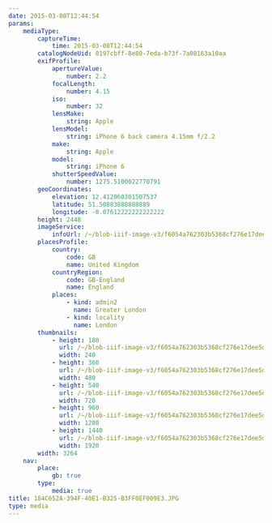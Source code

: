 ```yaml
---
date: 2015-03-08T12:44:54
params:
    mediaType:
        captureTime:
            time: 2015-03-08T12:44:54
        catalogNodeUid: 0197cbff-8e80-7eda-b73f-7a08163a10aa
        exifProfile:
            apertureValue:
                number: 2.2
            focalLength:
                number: 4.15
            iso:
                number: 32
            lensMake:
                string: Apple
            lensModel:
                string: iPhone 6 back camera 4.15mm f/2.2
            make:
                string: Apple
            model:
                string: iPhone 6
            shutterSpeedValue:
                number: 1275.5100022770791
        geoCoordinates:
            elevation: 12.412060301507537
            latitude: 51.50883888888889
            longitude: -0.07612222222222222
        height: 2448
        imageService:
            infoUrl: /~/blob-iiif-image-v3/f6054a762303b5368cf276e17dee5db206f835a3bf7e18df88997085174c2b64/info.json
        placesProfile:
            country:
                code: GB
                name: United Kingdom
            countryRegion:
                code: GB-England
                name: England
            places:
                - kind: admin2
                  name: Greater London
                - kind: locality
                  name: London
        thumbnails:
            - height: 180
              url: /~/blob-iiif-image-v3/f6054a762303b5368cf276e17dee5db206f835a3bf7e18df88997085174c2b64/full/240%2C180/0/default.jpg
              width: 240
            - height: 360
              url: /~/blob-iiif-image-v3/f6054a762303b5368cf276e17dee5db206f835a3bf7e18df88997085174c2b64/full/480%2C360/0/default.jpg
              width: 480
            - height: 540
              url: /~/blob-iiif-image-v3/f6054a762303b5368cf276e17dee5db206f835a3bf7e18df88997085174c2b64/full/720%2C540/0/default.jpg
              width: 720
            - height: 960
              url: /~/blob-iiif-image-v3/f6054a762303b5368cf276e17dee5db206f835a3bf7e18df88997085174c2b64/full/1280%2C960/0/default.jpg
              width: 1280
            - height: 1440
              url: /~/blob-iiif-image-v3/f6054a762303b5368cf276e17dee5db206f835a3bf7e18df88997085174c2b64/full/1920%2C1440/0/default.jpg
              width: 1920
        width: 3264
    nav:
        place:
            gb: true
        type:
            media: true
title: 184C652A-394F-40E1-B325-B3FF0EF009E3.JPG
type: media
---
```

